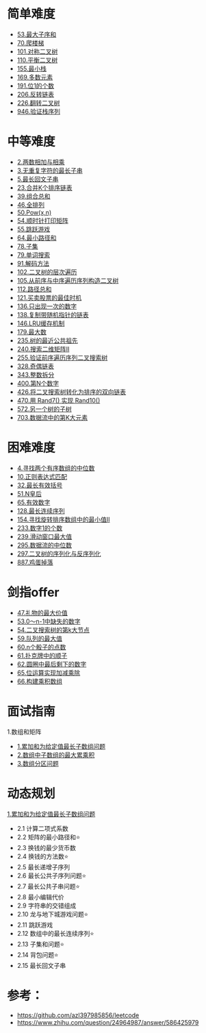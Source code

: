 # 简单难度
- [53.最大子序和](2.题目/53.最大子序和.md)
- [70.爬楼梯](2.题目/70.爬楼梯.md)
- [101.对称二叉树](2.题目/101.对称二叉树.md)
- [110.平衡二叉树](2.题目/110.平衡二叉树.md)
- [155.最小栈](2.题目/155.最小栈.md)
- [169.多数元素](2.题目/169.多数元素.md)
- [191.位1的个数](2.题目/191.位1的个数.md)
- [206.反转链表](2.题目/206.反转链表.md)
- [226.翻转二叉树](2.题目/226.翻转二叉树.md)
- [946.验证栈序列](2.题目/946.验证栈序列.md)




# 中等难度
- [2.两数相加与相乘](2.题目/2.两数相加与相乘.md)
- [3.无重复字符的最长子串](2.题目/3.无重复字符的最长子串.md)
- [5.最长回文子串](2.题目/5.最长回文子串.md)
- [23.合并K个排序链表](2.题目/23.合并K个排序链表.md)
- [39.组合总和](2.题目/39.组合总和.md)
- [46.全排列](2.题目/46.全排列.md)
- [50.Pow(x,n)](2.题目/50.Pow(x,n).md)
- [54.顺时针打印矩阵](2.题目/54.顺时针打印矩阵.md)
- [55.跳跃游戏](2.题目/55.跳跃游戏.md)
- [64.最小路径和](2.题目/64.最小路径和.md)
- [78.子集](2.题目/78.子集.md)
- [79.单词搜索](2.题目/79.单词搜索.md)
- [91.解码方法](2.题目/91.解码方法.md)
- [102.二叉树的层次遍历](2.题目/102.二叉树的层次遍历.md)
- [105.从前序与中序遍历序列构造二叉树](2.题目/105.从前序与中序遍历序列构造二叉树.md)
- [112.路径总和](2.题目/112.路径总和.md)
- [121.买卖股票的最佳时机](2.题目/121.买卖股票的最佳时机.md)
- [136.只出现一次的数字](2.题目/136.只出现一次的数字.md)
- [138.复制带随机指针的链表](2.题目/138.复制带随机指针的链表.md)
- [146.LRU缓存机制](2.题目/146.LRU缓存机制.md)
- [179.最大数](2.题目/179.最大数.md)
- [235.树的最近公共祖先](2.题目/235.树的最近公共祖先.md)
- [240.搜索二维矩阵II](2.题目/240.搜索二维矩阵II.md)
- [255.验证前序遍历序列二叉搜索树](2.题目/255.验证前序遍历序列二叉搜索树.md)
- [328.奇偶链表](2.题目/328.奇偶链表.md)
- [343.整数拆分](2.题目/343.整数拆分.md)
- [400.第N个数字](2.题目/400.第N个数字.md)
- [426.将二叉搜索树转化为排序的双向链表](2.题目/426.将二叉搜索树转化为排序的双向链表.md)
- [470.用 Rand7() 实现 Rand10()](2.题目/470.用Rand7实现Rand10.md)
- [572.另一个树的子树](2.题目/572.另一个树的子树.md)
- [703.数据流中的第K大元素](2.题目/703.数据流中的第K大元素.md)


# 困难难度
- [4.寻找两个有序数组的中位数](2.题目/4.寻找两个有序数组的中位数.md)
- [10.正则表达式匹配](2.题目/10.正则表达式匹配.md)
- [32.最长有效括号](2.题目/32.最长有效括号.md)
- [51.N皇后](2.题目/51.N皇后.md)
- [65.有效数字](2.题目/65.有效数字.md)
- [128.最长连续序列](2.题目/128.最长连续序列.md)
- [154.寻找旋转排序数组中的最小值II](2.题目/154.寻找旋转排序数组中的最小值II.md)
- [233.数字1的个数](2.题目/233.数字1的个数.md)
- [239.滑动窗口最大值](2.题目/239.滑动窗口最大值.md)
- [295.数据流的中位数](2.题目/295.数据流的中位数.md)
- [297.二叉树的序列化与反序列化](2.题目/297.二叉树的序列化与反序列化.md)
- [887.鸡蛋掉落](2.题目/887.鸡蛋掉落.md)


# 剑指offer
- [47.礼物的最大价值](2.题目/剑指offer/47.礼物的最大价值.md)
- [53.0～n-1中缺失的数字](2.题目/剑指offer/53.0～n-1中缺失的数字.md)
- [54.二叉搜索树的第k大节点](2.题目/剑指offer/54.二叉搜索树的第k大节点.md)
- [59.队列的最大值](2.题目/剑指offer/59.队列的最大值.md)
- [60.n个骰子的点数](2.题目/剑指offer/60.n个骰子的点数.md)
- [61.扑克牌中的顺子](2.题目/剑指offer/61.扑克牌中的顺子.md)
- [62.圆圈中最后剩下的数字](2.题目/剑指offer/62.圆圈中最后剩下的数字.md)
- [65.位运算实现加减乘除](2.题目/剑指offer/65.位运算实现加减乘除.md)
- [66.构建乘积数组](2.题目/剑指offer/66.构建乘积数组.md)

# 面试指南
1.数组和矩阵
- [1.累加和为给定值最长子数组问题](2.题目/面试指南/1.数组和矩阵.md)
- [2.数组中子数组的最大累乘积](2.题目/面试指南/1.数组和矩阵.md)
- [3.数组分区问题](2.题目/面试指南/1.数组和矩阵.md)


# 动态规划
[1.累加和为给定值最长子数组问题](1.基础/1.解题框架/动态规划.md)
- 2.1 计算二项式系数
- 2.2 矩阵的最小路径和⭐
- 2.3 换钱的最少货币数
- 2.4 换钱的方法数⭐
- 2.5 最长递增子序列
- 2.6 最长公共子序列问题⭐
- 2.7 最长公共子串问题⭐
- 2.8 最小编辑代价
- 2.9 字符串的交错组成
- 2.10 龙与地下城游戏问题⭐
- 2.11 跳跃游戏
- 2.12 数组中的最长连续序列⭐
- 2.13 子集和问题⭐
- 2.14 背包问题⭐
- 2.15 最长回文子串


# 参考：
- https://github.com/azl397985856/leetcode
- https://www.zhihu.com/question/24964987/answer/586425979